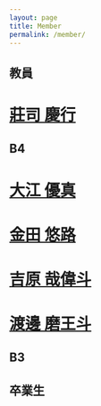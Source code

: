 ```yaml
---
layout: page
title: Member
permalink: /member/
---
```


## 教員
# [莊司 慶行](yoshiyuki_shoji)

## B4
# [大江 優真](yuma_oe)
# [金田 悠路](yuro_kanada)
# [吉原 哉偉斗](naito_yoshihara)
# [渡邊 磨王斗](maoto_watanabe)

## B3

## 卒業生